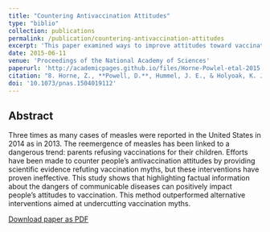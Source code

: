 ```yaml
---
title: "Countering Antivaccination Attitudes"
type: "biblio"
collection: publications
permalink: /publication/countering-antivaccination-attitudes
excerpt: 'This paper examined ways to improve attitudes toward vaccinations and overcome vaccine skepticism.'
date: 2015-06-11
venue: 'Proceedings of the National Academy of Sciences'
paperurl: 'http://academicpages.github.io/files/Horne-Powlel-etal-2015.pdf'
citation: "8. Horne, Z., **Powell, D.**, Hummel, J. E., & Holyoak, K. J. (2015). Countering antivaccination attitudes. *Proceedings of the National Academy of Science*, *112*(33), 10321-10324."
doi: '10.1073/pnas.1504019112'
---
```


## Abstract

Three times as many cases of measles were reported in the United States in 2014 as in 2013. The reemergence of measles has been linked to a dangerous trend: parents refusing vaccinations for their children. Efforts have been made to counter people’s antivaccination attitudes by providing scientific evidence refuting vaccination myths, but these interventions have proven ineffective. This study shows that highlighting factual information about the dangers of communicable diseases can positively impact people’s attitudes to vaccination. This method outperformed alternative interventions aimed at undercutting vaccination myths.

[Download paper as PDF](http://academicpages.github.io/files/Horne-Powlel-etal-2015.pdf)

